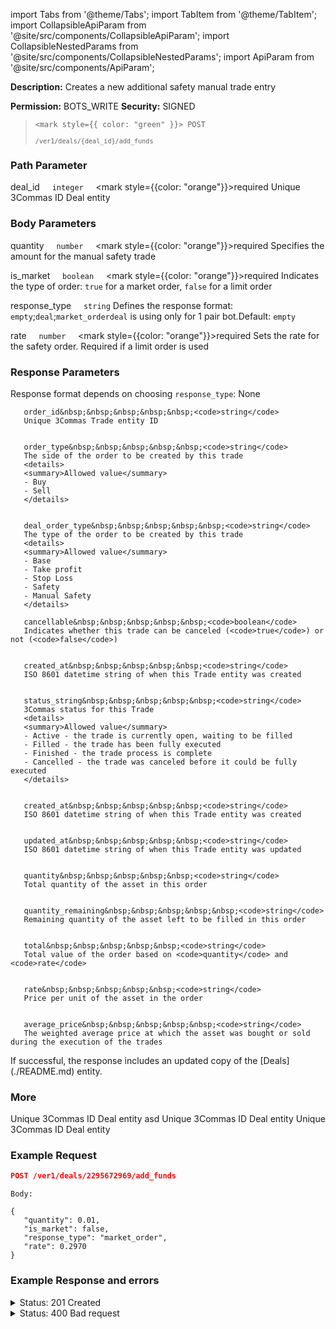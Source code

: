 import Tabs from '@theme/Tabs';
import TabItem from '@theme/TabItem';
import CollapsibleApiParam from '@site/src/components/CollapsibleApiParam';
import CollapsibleNestedParams from '@site/src/components/CollapsibleNestedParams';
import ApiParam from '@site/src/components/ApiParam';

**Description:** Creates a new additional safety manual trade entry

**Permission:** BOTS_WRITE
**Security:** SIGNED

<blockquote>

<code><mark style={{ color: "green" }}> POST </mark></code>

<code>`/ver1/deals/{deal_id}/add_funds`</code>

</blockquote>

### Path Parameter

   deal_id&nbsp;&nbsp;&nbsp;&nbsp;&nbsp;<code>integer</code>&nbsp;&nbsp;&nbsp;&nbsp;&nbsp;<mark style={{color: "orange"}}>required</mark>
   Unique 3Commas ID Deal entity

### Body Parameters

   quantity&nbsp;&nbsp;&nbsp;&nbsp;&nbsp;<code>number</code>&nbsp;&nbsp;&nbsp;&nbsp;&nbsp;<mark style={{color: "orange"}}>required</mark>
   Specifies the amount for the manual safety trade

   is_market&nbsp;&nbsp;&nbsp;&nbsp;&nbsp;<code>boolean</code>&nbsp;&nbsp;&nbsp;&nbsp;&nbsp;<mark style={{color: "orange"}}>required</mark>
   Indicates the type of order: <code>true</code> for a market order, <code>false</code> for a limit order

   response_type&nbsp;&nbsp;&nbsp;&nbsp;&nbsp;<code>string</code>
   Defines the response format: <code>empty</code>;<code>deal</code>;<code>market_order</code><code>deal</code> is using only for 1 pair bot.Default: <code>empty</code>

   rate&nbsp;&nbsp;&nbsp;&nbsp;&nbsp;<code>number</code>&nbsp;&nbsp;&nbsp;&nbsp;&nbsp;<mark style={{color: "orange"}}>required</mark>
   Sets the rate for the safety order. Required if a limit order is used

### Response Parameters

Response format depends on choosing <code>response_type</code>:
<Tabs>
  <TabItem value="empty" label="empty" default>
    None
  </TabItem>
  <TabItem value="market_order" label="market_order">

       order_id&nbsp;&nbsp;&nbsp;&nbsp;&nbsp;<code>string</code>
       Unique 3Commas Trade entity ID
    
    
       order_type&nbsp;&nbsp;&nbsp;&nbsp;&nbsp;<code>string</code>
       The side of the order to be created by this trade
       <details>
       <summary>Allowed value</summary>
       - Buy
       - Sell
       </details>
    
    
       deal_order_type&nbsp;&nbsp;&nbsp;&nbsp;&nbsp;<code>string</code>
       The type of the order to be created by this trade
       <details>
       <summary>Allowed value</summary>
       - Base
       - Take profit
       - Stop Loss
       - Safety
       - Manual Safety
       </details>    
    
       cancellable&nbsp;&nbsp;&nbsp;&nbsp;&nbsp;<code>boolean</code>
       Indicates whether this trade can be canceled (<code>true</code>) or not (<code>false</code>)
    
    
       created_at&nbsp;&nbsp;&nbsp;&nbsp;&nbsp;<code>string</code>
       ISO 8601 datetime string of when this Trade entity was created
    
    
       status_string&nbsp;&nbsp;&nbsp;&nbsp;&nbsp;<code>string</code>
       3Commas status for this Trade
       <details>
       <summary>Allowed value</summary>
       - Active - the trade is currently open, waiting to be filled
       - Filled - the trade has been fully executed
       - Finished - the trade process is complete
       - Cancelled - the trade was canceled before it could be fully executed
       </details>
    
    
       created_at&nbsp;&nbsp;&nbsp;&nbsp;&nbsp;<code>string</code>
       ISO 8601 datetime string of when this Trade entity was created
    
    
       updated_at&nbsp;&nbsp;&nbsp;&nbsp;&nbsp;<code>string</code>
       ISO 8601 datetime string of when this Trade entity was updated
    
    
       quantity&nbsp;&nbsp;&nbsp;&nbsp;&nbsp;<code>string</code>
       Total quantity of the asset in this order
    
    
       quantity_remaining&nbsp;&nbsp;&nbsp;&nbsp;&nbsp;<code>string</code>
       Remaining quantity of the asset left to be filled in this order
    
    
       total&nbsp;&nbsp;&nbsp;&nbsp;&nbsp;<code>string</code>
       Total value of the order based on <code>quantity</code> and <code>rate</code>
    
    
       rate&nbsp;&nbsp;&nbsp;&nbsp;&nbsp;<code>string</code>
       Price per unit of the asset in the order
    
    
       average_price&nbsp;&nbsp;&nbsp;&nbsp;&nbsp;<code>string</code>
       The weighted average price at which the asset was bought or sold during the execution of the trades
    
  </TabItem>
  <TabItem value="deal" label="deal">
    If successful, the response includes an updated copy of the [Deals](./README.md) entity.
  </TabItem>
</Tabs>

### More

<ApiParam name='deal_id' type='integer' required>
  Unique 3Commas ID Deal entity
</ApiParam>

<CollapsibleApiParam name="charge" type="nullable string">
asd
</CollapsibleApiParam>

<CollapsibleApiParam name="charge" type="nullable string">
  <CollapsibleNestedParams>
    <CollapsibleNestedParams>
      <ApiParam name='deal_id' type='integer' required>
        Unique 3Commas ID Deal entity
      </ApiParam>
      <ApiParam name='deal_id' type='integer' required>
        Unique 3Commas ID Deal entity
      </ApiParam>
    </CollapsibleNestedParams>
  </CollapsibleNestedParams>
</CollapsibleApiParam>

### Example Request

```json
POST /ver1/deals/2295672969/add_funds
````

```
Body:

{
   "quantity": 0.01,
   "is_market": false,
   "response_type": "market_order",
   "rate": 0.2970
}

```

### Example Response and errors

<details>
<summary>Status: 201 Created</summary>

```json
{
    "order_id": "1110817001",
    "order_type": "SELL",
    "deal_order_type": "Manual Safety",
    "cancellable": true,
    "status_string": "Active",
    "created_at": "2024-11-11T16:46:59.479Z",
    "updated_at": "2024-11-11T16:46:59.479Z",
    "quantity": "0.0",
    "quantity_remaining": "0.0",
    "total": "0.0",
    "rate": "0.297",
    "average_price": "0.0"
}
```

</details>

<details>
<summary>Status: 400 Bad request</summary>
```
{
    "error": "record_invalid",
    "error_description": "Invalid parameters",
    "error_attributes": {
        "rate": [
            "is missing"
        ]
    }
}
```
</details>
